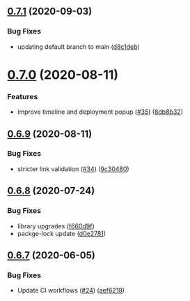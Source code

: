 ## [0.7.1](https://github.com/newrelic/nr1-observability-maps/compare/v0.7.0...v0.7.1) (2020-09-03)


### Bug Fixes

* updating default branch to main ([d8c1deb](https://github.com/newrelic/nr1-observability-maps/commit/d8c1deb34653e33954730937f32c5de4a1a28bec))

# [0.7.0](https://github.com/newrelic/nr1-observability-maps/compare/v0.6.9...v0.7.0) (2020-08-11)


### Features

* improve timeline and deployment popup ([#35](https://github.com/newrelic/nr1-observability-maps/issues/35)) ([8db8b32](https://github.com/newrelic/nr1-observability-maps/commit/8db8b329847fef18fae2db4776d615f884cc89d2))

## [0.6.9](https://github.com/newrelic/nr1-observability-maps/compare/v0.6.8...v0.6.9) (2020-08-11)


### Bug Fixes

* stricter link validation ([#34](https://github.com/newrelic/nr1-observability-maps/issues/34)) ([9c30480](https://github.com/newrelic/nr1-observability-maps/commit/9c304804feb387a835ae09da090c61f3f9190441))

## [0.6.8](https://github.com/newrelic/nr1-observability-maps/compare/v0.6.7...v0.6.8) (2020-07-24)


### Bug Fixes

* library upgrades ([f660d9f](https://github.com/newrelic/nr1-observability-maps/commit/f660d9faee8a11095e919146c35bcffc9bc34b33))
* packge-lock update ([d0e2781](https://github.com/newrelic/nr1-observability-maps/commit/d0e2781cc3b633f39016f63f6e194b9333fde9bb))

## [0.6.7](https://github.com/newrelic/nr1-observability-maps/compare/v0.6.6...v0.6.7) (2020-06-05)


### Bug Fixes

* Update CI workflows ([#24](https://github.com/newrelic/nr1-observability-maps/issues/24)) ([aef6219](https://github.com/newrelic/nr1-observability-maps/commit/aef62194ac36d6b84fa980e950e67e024df894b7))
